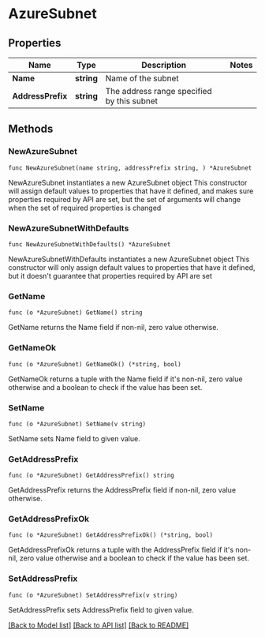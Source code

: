 # AzureSubnet

## Properties

Name | Type | Description | Notes
------------ | ------------- | ------------- | -------------
**Name** | **string** | Name of the subnet | 
**AddressPrefix** | **string** | The address range specified by this subnet | 

## Methods

### NewAzureSubnet

`func NewAzureSubnet(name string, addressPrefix string, ) *AzureSubnet`

NewAzureSubnet instantiates a new AzureSubnet object
This constructor will assign default values to properties that have it defined,
and makes sure properties required by API are set, but the set of arguments
will change when the set of required properties is changed

### NewAzureSubnetWithDefaults

`func NewAzureSubnetWithDefaults() *AzureSubnet`

NewAzureSubnetWithDefaults instantiates a new AzureSubnet object
This constructor will only assign default values to properties that have it defined,
but it doesn't guarantee that properties required by API are set

### GetName

`func (o *AzureSubnet) GetName() string`

GetName returns the Name field if non-nil, zero value otherwise.

### GetNameOk

`func (o *AzureSubnet) GetNameOk() (*string, bool)`

GetNameOk returns a tuple with the Name field if it's non-nil, zero value otherwise
and a boolean to check if the value has been set.

### SetName

`func (o *AzureSubnet) SetName(v string)`

SetName sets Name field to given value.


### GetAddressPrefix

`func (o *AzureSubnet) GetAddressPrefix() string`

GetAddressPrefix returns the AddressPrefix field if non-nil, zero value otherwise.

### GetAddressPrefixOk

`func (o *AzureSubnet) GetAddressPrefixOk() (*string, bool)`

GetAddressPrefixOk returns a tuple with the AddressPrefix field if it's non-nil, zero value otherwise
and a boolean to check if the value has been set.

### SetAddressPrefix

`func (o *AzureSubnet) SetAddressPrefix(v string)`

SetAddressPrefix sets AddressPrefix field to given value.



[[Back to Model list]](../README.md#documentation-for-models) [[Back to API list]](../README.md#documentation-for-api-endpoints) [[Back to README]](../README.md)


